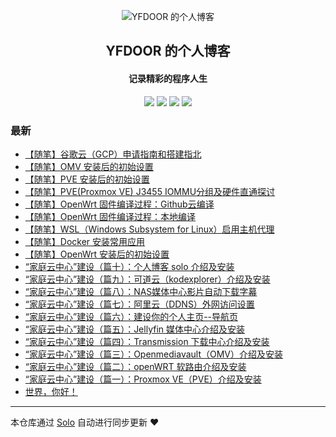 <p align="center"><img alt="YFDOOR 的个人博客" src="https://static.b3log.org/images/brand/solo-32.png"></p><h2 align="center">
YFDOOR 的个人博客
</h2>

<h4 align="center">记录精彩的程序人生</h4>
<p align="center"><a title="YFDOOR 的个人博客" target="_blank" href="https://github.com/yfdoor/solo-blog"><img src="https://img.shields.io/github/last-commit/yfdoor/solo-blog.svg?style=flat-square&color=FF9900"></a>
<a title="GitHub repo size in bytes" target="_blank" href="https://github.com/yfdoor/solo-blog"><img src="https://img.shields.io/github/repo-size/yfdoor/solo-blog.svg?style=flat-square"></a>
<a title="Solo Version" target="_blank" href="https://github.com/88250/solo/releases"><img src="https://img.shields.io/badge/solo-4.3.1-f1e05a.svg?style=flat-square&color=blueviolet"></a>
<a title="Hits" target="_blank" href="https://github.com/88250/hits"><img src="https://hits.b3log.org/yfdoor/solo-blog.svg"></a></p>

### 最新

* [【随笔】谷歌云（GCP）申请指南和搭建指北](http://192.168.100.3:8080/articles/2020/04/11/1586593350545.html)
* [【随笔】OMV 安装后的初始设置](http://192.168.100.3:8080/articles/2020/03/28/1585401211088.html)
* [【随笔】PVE 安装后的初始设置](http://192.168.100.3:8080/articles/2020/03/28/1585395171185.html)
* [【随笔】PVE(Proxmox VE) J3455 IOMMU分组及硬件直通探讨](http://192.168.100.3:8080/articles/2020/02/18/1582015916703.html)
* [【随笔】OpenWrt 固件编译过程：Github云编译](http://192.168.100.3:8080/articles/2020/02/17/1581933094772.html)
* [【随笔】OpenWrt 固件编译过程：本地编译](http://192.168.100.3:8080/articles/2020/02/17/1581924955373.html)
* [【随笔】WSL（Windows Subsystem for Linux）启用主机代理](http://192.168.100.3:8080/articles/2020/02/09/1581257103310.html)
* [【随笔】Docker 安装常用应用](http://192.168.100.3:8080/articles/2020/02/09/1581244679964.html)
* [【随笔】OpenWrt 安装后的初始设置](http://192.168.100.3:8080/articles/2020/02/09/1581220645740.html)
* [“家庭云中心”建设（篇十）：个人博客 solo 介绍及安装](http://192.168.100.3:8080/articles/2020/01/29/1580289806500.html)
* [“家庭云中心”建设（篇九）：可道云（kodexplorer）介绍及安装](http://192.168.100.3:8080/articles/2020/01/29/1580289764007.html)
* [“家庭云中心”建设（篇八）：NAS媒体中心影片自动下载字幕](http://192.168.100.3:8080/articles/2020/01/29/1580289708184.html)
* [“家庭云中心”建设（篇七）：阿里云（DDNS）外网访问设置](http://192.168.100.3:8080/articles/2020/01/29/1580289667426.html)
* [“家庭云中心”建设（篇六）：建设你的个人主页--导航页](http://192.168.100.3:8080/articles/2020/01/29/1580289625388.html)
* [“家庭云中心”建设（篇五）：Jellyfin 媒体中心介绍及安装](http://192.168.100.3:8080/articles/2020/01/29/1580289587954.html)
* [“家庭云中心”建设（篇四）：Transmission 下载中心介绍及安装](http://192.168.100.3:8080/articles/2020/01/29/1580289535002.html)
* [“家庭云中心”建设（篇三）：Openmediavault（OMV）介绍及安装](http://192.168.100.3:8080/articles/2020/01/29/1580289494989.html)
* [“家庭云中心”建设（篇二）：openWRT 软路由介绍及安装](http://192.168.100.3:8080/articles/2020/01/29/1580289430751.html)
* [“家庭云中心”建设（篇一）：Proxmox VE（PVE）介绍及安装](http://192.168.100.3:8080/articles/2020/01/29/1580289297380.html)
* [世界，你好！](http://192.168.100.3:8080/hello-solo)



---

本仓库通过 [Solo](https://github.com/88250/solo) 自动进行同步更新 ❤️ 